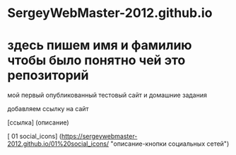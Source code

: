 # SergeyWebMaster-2012.github.io
# здесь пишем имя и фамилию чтобы было понятно чей это репозиторий
мой первый опубликованный тестовый сайт и домашние задания

добавляем ссылку на сайт 

[ссылка] (описание)

[ 01 social_icons] (https://sergeywebmaster-2012.github.io/01%20social_icons/ "описание-кнопки социальных сетей")
